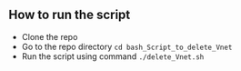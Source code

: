 ## How to run the script

- Clone the repo
- Go to the repo directory `cd bash_Script_to_delete_Vnet`
- Run the script using command `./delete_Vnet.sh`
